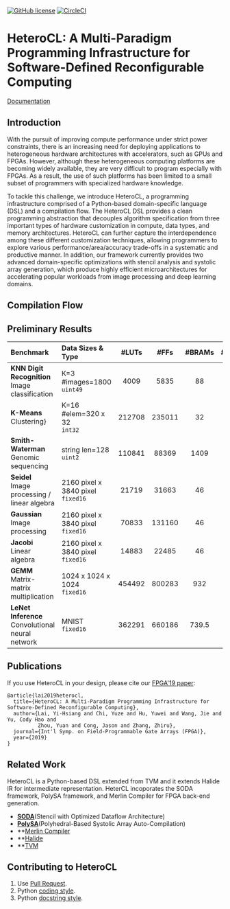 [![GitHub license](https://dmlc.github.io/img/apache2.svg)](./LICENSE)
[![CircleCI](https://circleci.com/gh/cornell-zhang/heterocl/tree/master.svg?style=svg&circle-token=2b5ee9faf30b94aac41b61032d03e4654a65079d)](https://circleci.com/gh/cornell-zhang/heterocl/tree/master)

HeteroCL: A Multi-Paradigm Programming Infrastructure for Software-Defined Reconfigurable Computing
===================================================================================================

[Documentation](http://heterocl.csl.cornell.edu/docs/build/html/index.html)

## Introduction

With the pursuit of improving compute performance under strict power constraints, there is an increasing need for deploying applications to heterogeneous hardware architectures with accelerators, such as GPUs and FPGAs. However, although these heterogeneous computing platforms are becoming widely available, they are very difficult to program especially with FPGAs. As a result, the use of such platforms has been limited to a small subset of programmers with specialized hardware knowledge.

To tackle this challenge, we introduce HeteroCL, a programming infrastructure comprised of a Python-based domain-specific language (DSL) and a compilation flow. The HeteroCL DSL provides a clean programming abstraction that decouples algorithm specification from three important types of hardware customization in compute, data types, and memory architectures. HeteroCL can further capture the interdependence among these different customization techniques, allowing programmers to explore various performance/area/accuracy trade-offs in a systematic and productive manner. In addition, our framework currently provides two advanced domain-specific optimizations with stencil analysis and systolic array generation, which produce highly efficient microarchitectures for accelerating popular workloads from image processing and deep learning domains.

## Compilation Flow



## Preliminary Results

| Benchmark | Data Sizes & Type | #LUTs | #FFs | #BRAMs | #DSPs | Freqency (MHz) | Speedup | Back End |
| :-------- | :---------------- | :----: | :----:| :-----: | :----: | :------------: | :------:| :------: |
| **KNN Digit Recognition**<br/>Image classification | K=3 #images=1800<br/>`uint49` | 4009 | 5835 | 88 | 0 | 250 | 12.5 | General |
| **K-Means**<br/> Clustering} | K=16 #elem=320 x 32<br/>`int32` | 212708 | 235011 | 32 | 1536 | 190.6 | 16.0 | General |
| **Smith-Waterman**<br/> Genomic sequencing | string len=128<br/>`uint2` | 110841 | 88369 | 1409 | 0 | 152.2 | 20.9 | General |
| **Seidel**<br/> Image processing / linear algebra | 2160 pixel x 3840 pixel<br/>`fixed16` | 21719 | 31663 | 46 | 96 | 250 | 5.9 | Stencil |
| **Gaussian**<br/> Image processing | 2160 pixel x 3840 pixel<br/>`fixed16` | 70833 | 131160 | 46 | 688 | 250 | 13.2 | Stencil |
| **Jacobi**<br/> Linear algebra | 2160 pixel x 3840 pixel<br/>`fixed16` | 14883 | 22485 | 46 | 48 | 250 | 5.0 | Stencil |
| **GEMM**<br/> Matrix-matrix multiplication | 1024 x 1024 x 1024<br/>`fixed16` | 454492 | 800283 | 932 | 2507 | 236.8 | 8.9 | Systolic Array |
| **LeNet Inference**<br/> Convolutional neural network | MNIST<br/>`fixed16` | 362291 | 660186 | 739.5 | 1368 | 250 | 10.6 | Systolic Array |


## Publications

If you use HeteroCL in your design, please cite our [FPGA'19 paper](http://www.csl.cornell.edu/~zhiruz/pdfs/heterocl-fpga2019.pdf):
```
@article{lai2019heterocl,
  title={HeteroCL: A Multi-Paradigm Programming Infrastructure for Software-Defined Reconfigurable Computing},
  author={Lai, Yi-Hsiang and Chi, Yuze and Hu, Yuwei and Wang, Jie and Yu, Cody Hao and 
          Zhou, Yuan and Cong, Jason and Zhang, Zhiru},
  journal={Int'l Symp. on Field-Programmable Gate Arrays (FPGA)},
  year={2019}
}
```

## Related Work

HeteroCL is a Python-based DSL extended from TVM and it extends Halide IR for intermediate representation. HeterCL incoporates the SODA framework, PolySA framework, and Merlin Compiler for FPGA back-end generation.

* **[SODA](https://vast.cs.ucla.edu/~chiyuze/pub/iccad18.pdf)**(Stencil with Optimized Dataflow Architecture)
* **[PolySA](http://cadlab.cs.ucla.edu/~jaywang/papers/iccad18-polysa.pdf)**(Polyhedral-Based Systolic Array Auto-Compilation)
* **[Merlin Compiler](https://www.falconcomputing.com/merlin-fpga-compiler/)
* **[Halide](https://halide-lang.org)
* **[TVM](https://tvm.ai)

## Contributing to HeteroCL
1. Use [Pull Request](https://help.github.com/articles/about-pull-requests/).
2. Python [coding style](https://www.python.org/dev/peps/pep-0008/#descriptive-naming-styles).
3. Python [docstring style](https://numpydoc.readthedocs.io/en/latest/format.html#other-points-to-keep-in-mind).
